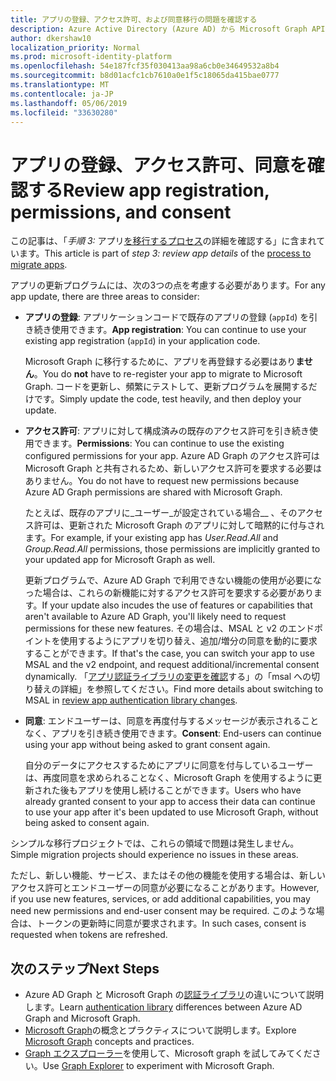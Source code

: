 ```yaml
---
title: アプリの登録、アクセス許可、および同意移行の問題を確認する
description: Azure Active Directory (Azure AD) から Microsoft Graph API へのアプリの登録、アクセス許可、および同意の移行について説明します。
author: dkershaw10
localization_priority: Normal
ms.prod: microsoft-identity-platform
ms.openlocfilehash: 54e187fcf35f030413aa98a6cb0e34649532a8b4
ms.sourcegitcommit: b8d01acfc1cb7610a0e1f5c18065da415bae0777
ms.translationtype: MT
ms.contentlocale: ja-JP
ms.lasthandoff: 05/06/2019
ms.locfileid: "33630280"
---
```

# <a name="review-app-registration-permissions-and-consent"></a><span data-ttu-id="6f85d-103">アプリの登録、アクセス許可、同意を確認する</span><span class="sxs-lookup"><span data-stu-id="6f85d-103">Review app registration, permissions, and consent</span></span>

<span data-ttu-id="6f85d-104">この記事は、「*手順 3:* アプリ[を移行するプロセス](migrate-azure-ad-graph-planning-checklist.md)の詳細を確認する」に含まれています。</span><span class="sxs-lookup"><span data-stu-id="6f85d-104">This article is part of *step 3: review app details* of the [process to migrate apps](migrate-azure-ad-graph-planning-checklist.md).</span></span>

<span data-ttu-id="6f85d-105">アプリの更新プログラムには、次の3つの点を考慮する必要があります。</span><span class="sxs-lookup"><span data-stu-id="6f85d-105">For any app update, there are three areas to consider:</span></span>

- <span data-ttu-id="6f85d-106">**アプリの登録**: アプリケーションコードで既存のアプリの登録 (`appId`) を引き続き使用できます。</span><span class="sxs-lookup"><span data-stu-id="6f85d-106">**App registration**: You can continue to use your existing app registration (`appId`) in your application code.</span></span>  

    <span data-ttu-id="6f85d-107">Microsoft Graph に移行するために、アプリを再登録する必要はあり**ません**。</span><span class="sxs-lookup"><span data-stu-id="6f85d-107">You do **not** have to re-register your app to migrate to Microsoft Graph.</span></span> <span data-ttu-id="6f85d-108">コードを更新し、頻繁にテストして、更新プログラムを展開するだけです。</span><span class="sxs-lookup"><span data-stu-id="6f85d-108">Simply update the code, test heavily, and then deploy your update.</span></span>  

- <span data-ttu-id="6f85d-109">**アクセス許可**: アプリに対して構成済みの既存のアクセス許可を引き続き使用できます。</span><span class="sxs-lookup"><span data-stu-id="6f85d-109">**Permissions**: You can continue to use the existing configured permissions for your app.</span></span> <span data-ttu-id="6f85d-110">Azure AD Graph のアクセス許可は Microsoft Graph と共有されるため、新しいアクセス許可を要求する必要はありません。</span><span class="sxs-lookup"><span data-stu-id="6f85d-110">You do not have to request new permissions because Azure AD Graph permissions are shared with Microsoft Graph.</span></span>

    <span data-ttu-id="6f85d-111">たとえば、既存のアプリに_ユーザー_が設定されている場合__ 、そのアクセス許可は、更新された Microsoft Graph のアプリに対して暗黙的に付与されます。</span><span class="sxs-lookup"><span data-stu-id="6f85d-111">For example, if your existing app has _User.Read.All_ and _Group.Read.All_ permissions, those permissions are implicitly granted to your updated app for Microsoft Graph as well.</span></span>

    <span data-ttu-id="6f85d-112">更新プログラムで、Azure AD Graph で利用できない機能の使用が必要になった場合は、これらの新機能に対するアクセス許可を要求する必要があります。</span><span class="sxs-lookup"><span data-stu-id="6f85d-112">If your update also incudes the use of features or capabilities that aren't available to Azure AD Graph, you'll likely need to request permissions for these new features.</span></span> <span data-ttu-id="6f85d-113">その場合は、MSAL と v2 のエンドポイントを使用するようにアプリを切り替え、追加/増分の同意を動的に要求することができます。</span><span class="sxs-lookup"><span data-stu-id="6f85d-113">If that's the case, you can switch your app to use MSAL and the v2 endpoint, and request additional/incremental consent dynamically.</span></span> <span data-ttu-id="6f85d-114">「[アプリ認証ライブラリの変更を確認](/graph/migrate-azure-ad-graph-authentication-library)する」の「msal への切り替えの詳細」を参照してください。</span><span class="sxs-lookup"><span data-stu-id="6f85d-114">Find more details about switching to MSAL in [review app authentication library changes](/graph/migrate-azure-ad-graph-authentication-library).</span></span>

- <span data-ttu-id="6f85d-115">**同意**: エンドユーザーは、同意を再度付与するメッセージが表示されることなく、アプリを引き続き使用できます。</span><span class="sxs-lookup"><span data-stu-id="6f85d-115">**Consent**: End-users can continue using your app without being asked to grant consent again.</span></span>

    <span data-ttu-id="6f85d-116">自分のデータにアクセスするためにアプリに同意を付与しているユーザーは、再度同意を求められることなく、Microsoft Graph を使用するように更新された後もアプリを使用し続けることができます。</span><span class="sxs-lookup"><span data-stu-id="6f85d-116">Users who have already granted consent to your app to access their data can continue to use your app after it's been updated to use Microsoft Graph, without being asked to consent again.</span></span>

<span data-ttu-id="6f85d-117">シンプルな移行プロジェクトでは、これらの領域で問題は発生しません。</span><span class="sxs-lookup"><span data-stu-id="6f85d-117">Simple migration projects should experience no issues in these areas.</span></span>

<span data-ttu-id="6f85d-118">ただし、新しい機能、サービス、またはその他の機能を使用する場合は、新しいアクセス許可とエンドユーザーの同意が必要になることがあります。</span><span class="sxs-lookup"><span data-stu-id="6f85d-118">However, if you use new features, services, or add additional capabilities, you may need new permissions and end-user consent may be required.</span></span>  <span data-ttu-id="6f85d-119">このような場合は、トークンの更新時に同意が要求されます。</span><span class="sxs-lookup"><span data-stu-id="6f85d-119">In such cases, consent is requested when tokens are refreshed.</span></span>

## <a name="next-steps"></a><span data-ttu-id="6f85d-120">次のステップ</span><span class="sxs-lookup"><span data-stu-id="6f85d-120">Next Steps</span></span>

- <span data-ttu-id="6f85d-121">Azure AD Graph と Microsoft Graph の[認証ライブラリ](migrate-azure-ad-graph-authentication-library.md)の違いについて説明します。</span><span class="sxs-lookup"><span data-stu-id="6f85d-121">Learn [authentication library](migrate-azure-ad-graph-authentication-library.md) differences between Azure AD Graph and Microsoft Graph.</span></span>
- <span data-ttu-id="6f85d-122">[Microsoft Graph](/graph/overview)の概念とプラクティスについて説明します。</span><span class="sxs-lookup"><span data-stu-id="6f85d-122">Explore [Microsoft Graph](/graph/overview) concepts and practices.</span></span>
- <span data-ttu-id="6f85d-123">[Graph エクスプローラー](https://aka.ms/ge)を使用して、Microsoft graph を試してみてください。</span><span class="sxs-lookup"><span data-stu-id="6f85d-123">Use [Graph Explorer](https://aka.ms/ge) to experiment with Microsoft Graph.</span></span>
